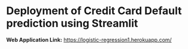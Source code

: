 # Deployment of Credit Card Default prediction using Streamlit
**Web Application Link:** https://logistic-regression1.herokuapp.com/
